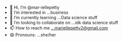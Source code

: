 - 👋 Hi, I’m @mar-iellepetty
- 👀 I’m interested in ...business
- 🌱 I’m currently learning ...Data science stuff
- 💞️ I’m looking to collaborate on ...idk data science stuff
- 📫 How to reach me ...mariellepetty2@gmail.com
- 😄 Pronouns: ...she/her
